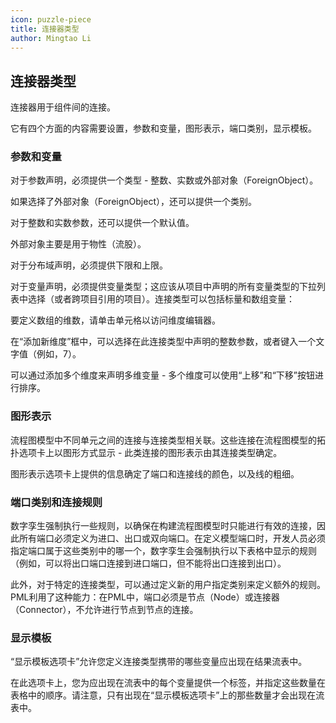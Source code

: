 ```yaml
---
icon: puzzle-piece
title: 连接器类型
author: Mingtao Li
---
```


## 连接器类型
连接器用于组件间的连接。

它有四个方面的内容需要设置，参数和变量，图形表示，端口类别，显示模板。

### 参数和变量

对于参数声明，必须提供一个类型 - 整数、实数或外部对象（ForeignObject）。

如果选择了外部对象（ForeignObject），还可以提供一个类别。

对于整数和实数参数，还可以提供一个默认值。

外部对象主要是用于物性（流股）。

对于分布域声明，必须提供下限和上限。

对于变量声明，必须提供变量类型；这应该从项目中声明的所有变量类型的下拉列表中选择（或者跨项目引用的项目）。连接类型可以包括标量和数组变量：

要定义数组的维数，请单击<scalar>单元格以访问维度编辑器。

在“添加新维度”框中，可以选择在此连接类型中声明的整数参数，或者键入一个文字值（例如，7）。

可以通过添加多个维度来声明多维变量 - 多个维度可以使用“上移”和“下移”按钮进行排序。

### 图形表示
流程图模型中不同单元之间的连接与连接类型相关联。这些连接在流程图模型的拓扑选项卡上以图形方式显示 - 此类连接的图形表示由其连接类型确定。

图形表示选项卡上提供的信息确定了端口和连接线的颜色，以及线的粗细。

### 端口类别和连接规则
数字孪生强制执行一些规则，以确保在构建流程图模型时只能进行有效的连接，因此所有端口必须定义为进口、出口或双向端口。在定义模型端口时，开发人员必须指定端口属于这些类别中的哪一个，数字孪生会强制执行以下表格中显示的规则（例如，可以将出口端口连接到进口端口，但不能将出口连接到出口）。


此外，对于特定的连接类型，可以通过定义新的用户指定类别来定义额外的规则。PML利用了这种能力：在PML中，端口必须是节点（Node）或连接器（Connector），不允许进行节点到节点的连接。

### 显示模板
“显示模板选项卡”允许您定义连接类型携带的哪些变量应出现在结果流表中。

在此选项卡上，您为应出现在流表中的每个变量提供一个标签，并指定这些数量在表格中的顺序。请注意，只有出现在“显示模板选项卡”上的那些数量才会出现在流表中。